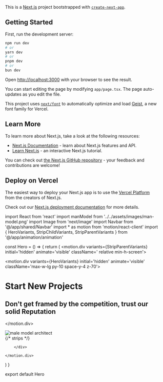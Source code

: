 This is a [Next.js](https://nextjs.org) project bootstrapped with [`create-next-app`](https://nextjs.org/docs/app/api-reference/cli/create-next-app).

## Getting Started

First, run the development server:

```bash
npm run dev
# or
yarn dev
# or
pnpm dev
# or
bun dev
```

Open [http://localhost:3000](http://localhost:3000) with your browser to see the result.

You can start editing the page by modifying `app/page.tsx`. The page auto-updates as you edit the file.

This project uses [`next/font`](https://nextjs.org/docs/app/building-your-application/optimizing/fonts) to automatically optimize and load [Geist](https://vercel.com/font), a new font family for Vercel.

## Learn More

To learn more about Next.js, take a look at the following resources:

- [Next.js Documentation](https://nextjs.org/docs) - learn about Next.js features and API.
- [Learn Next.js](https://nextjs.org/learn) - an interactive Next.js tutorial.

You can check out [the Next.js GitHub repository](https://github.com/vercel/next.js) - your feedback and contributions are welcome!

## Deploy on Vercel

The easiest way to deploy your Next.js app is to use the [Vercel Platform](https://vercel.com/new?utm_medium=default-template&filter=next.js&utm_source=create-next-app&utm_campaign=create-next-app-readme) from the creators of Next.js.

Check out our [Next.js deployment documentation](https://nextjs.org/docs/app/building-your-application/deploying) for more details.





import React from 'react'
import manModel from '../../assets/images/man-model.png'
import Image from 'next/image'
import Navbar from '@/app/shared/Navbar'
import * as  motion from 'motion/react-client'
import { HeroVariants, StripChildVariants, StripParentVariants } from '@/app/animation/animation'

const Hero = () => {
  return (
    <motion.div
    variants={StripParentVariants}
    initial='hidden'
    animate='visible'
     className=' relative min-h-screen'>
      <Navbar/>
        <div className='flex items-center gap-x-20 mt-  max-w-7xl mx-auto px-4 '>
                <motion.div 
                variants={HeroVariants}
                initial='hidden'
                animate='visible'
                className='max-w-lg py-10 space-y-4 z-70'>
                    <h1 className='text-7xl text-secondary font-bold font-Nunito text-wrap w-50'>
                        Start New <span className='text-primary'>Projects</span>
                    </h1>
                    <h2 className='text-2xl text-secondary tracking-wide'>
                        Don't get framed by the competition, trust our solid  Reputation
                    </h2>
                </motion.div>
                <div className='relative max-w-6xl '> 
                  
   <Image src={manModel} alt='male model architect' className='-z-10 w-full h-full bg-contain'/>
                </div>
        </div>
        {/* strips */}
        <div className='' >
         <motion.div
         variants={StripChildVariants}
          className='absolute z-0 top-68  right-0 bottom-0   border-l-450   border-b-450 border-b-primary border-l-transparent    bg-primar'></motion.div>
         <motion.div  variants={StripChildVariants} className='absolute -z-50 - top-0  right-0 bottom-0   border-l-550  border-b-550 border-b-primary/60 border-l-transparent  bg-primar'></motion.div>
         <motion.div   variants={StripChildVariants} className='absolute -z-90 top-0  right-0 bottom-0   border-l-725   border-b-725 border-b-primary/50 border-l-transparent    bg-primar'></motion.div>

        </div>

    </motion.div>
  )
}

export default Hero

